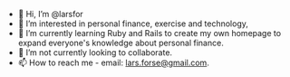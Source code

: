 - 👋 Hi, I’m @larsfor
- 👀 I’m interested in personal finance, exercise and technology,
- 🌱 I’m currently learning Ruby and Rails to create my own homepage to expand everyone's knowledge about personal finance.
- 💞️ I’m not currently looking to collaborate. 
- 📫 How to reach me - email: lars.forse@gmail.com.

<!---
larsfor/larsfor is a ✨ special ✨ repository because its `README.md` (this file) appears on your GitHub profile.
You can click the Preview link to take a look at your changes.
--->
